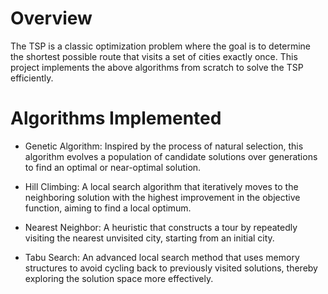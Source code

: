 # Overview
The TSP is a classic optimization problem where the goal is to determine the shortest possible route that visits a set of cities exactly once. This project implements the above algorithms from scratch to solve the TSP efficiently.

# Algorithms Implemented
- Genetic Algorithm: Inspired by the process of natural selection, this algorithm evolves a population of candidate solutions over generations to find an optimal or near-optimal solution.

- Hill Climbing: A local search algorithm that iteratively moves to the neighboring solution with the highest improvement in the objective function, aiming to find a local optimum.

- Nearest Neighbor: A heuristic that constructs a tour by repeatedly visiting the nearest unvisited city, starting from an initial city.

- Tabu Search: An advanced local search method that uses memory structures to avoid cycling back to previously visited solutions, thereby exploring the solution space more effectively.

